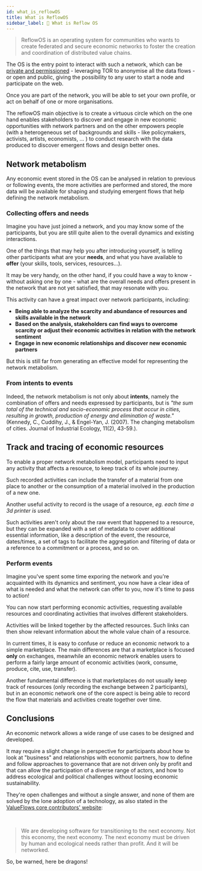 ```yaml
---
id: what_is_reflowOS
title: What is ReflowOS
sidebar_label: 👋 What is Reflow OS
---
```


<section class="reflow__doc">
  <div class="hero__img" style="background-image: url('../img/network.jpg')"></div>

<div class="main__quote">

> ReflowOS is an operating system for communities who wants to create federated and secure economic networks to foster the creation and coordination of distributed value chains.

</div>

The OS is the entry point to interact with such a network, which can be [private and permissioned](/docs/decodeOS) - leveraging TOR to anonymise all the data flows - or open and public, giving the possibility to any user to start a node and participate on the web.

Once you are part of the network, you will be able to set your own profile, or act on behalf of one or more organisations.

The reflowOS main objective is to create a virtuous circle which on the one hand enables stakeholders to discover and engage in new economic opportunities with network partners and on the other empowers people (with a heterogeneous set of backgrounds and skills - like policymakers, activists, artists, economists, ... ) to conduct research with the data produced to discover emergent flows and design better ones.

## Network metabolism
Any economic event stored in the OS can be analysed in relation to previous or following events, the more activities are performed and stored, the more data will be available for shaping and studying emergent flows that help defining the network metabolism. 

### Collecting offers and needs 
Imagine you have just joined a network, and you may know some of the participants, but you are still quite alien to the overall dynamics and existing interactions.

One of the things that may help you after introducing yourself, is telling other participants what are your **needs**, and what you have available to **offer** (your skills, tools, services, resources...).

It may be very handy, on the other hand, if you could have a way to know - without asking one by one - what are the overall needs and offers present in the network that are not yet satisfied, that may resonate with you.

This activity can have a great impact over network participants, including:

- **Being able to analyze the scarcity and abundance of resources and skills available in the network**
- **Based on the analysis, stakeholders can find ways to overcome scarcity or adjust their economic activities in relation with the network sentiment**
- **Engage in new economic relationships and discover new economic partners**

But this is still far from generating an effective model for representing the network metabolism.

### From intents to events

Indeed, the network metabolism is not only about **intents**, namely the combination of offers and needs expressed by participants, but is _"the sum total of the technical and socio-economic process that occur in cities, resulting in growth, production of energy and elimination of waste."_ (Kennedy, C., Cuddihy, J., & Engel-Yan, J. (2007). The changing metabolism of cities. Journal of Industrial Ecology, 11(2), 43-59.).

## Track and tracing of economic resources

To enable a proper network metabolism model, participants need to input any activity that affects a resource, to keep track of its whole journey.

Such recorded activities can include the transfer of a material from one place to another or the consumption of a material involved in the production of a new one.

Another useful activity to record is the usage of a resource, _eg. each time a 3d printer is used_.

Such activities aren't only about the raw event that happened to a resource, but they can be expanded with a set of metadata to cover additional essential information, like a description of the event, the resource, dates/times, a set of tags to facilitate the aggregation and filtering of data or a reference to a commitment or a process, and so on.

### Perform events

Imagine you've spent some time exporing the network and you're acquainted with its dynamics and sentiment, you now have a clear idea of what is needed and what the network can offer to you, now it's time to pass to action!

You can now start performing economic activities, requesting available resources and coordinating activities that involves different stakeholders. 

Activities will be linked together by the affected resources. Such links can then show relevant information about the whole value chain of a resource.

In current times, it is easy to confuse or reduce an economic network to a simple marketplace. The main differences are that a marketplace is focused **only** on exchanges, meanwhile an economic network enables users to perform a fairly large amount of economic activities (work, consume, produce, cite, use, transfer).

Another fundamental difference is that marketplaces do not usually keep track of resources (only recording the exchange between 2 participants), but in an economic network one of the core aspect is being able to record the flow that materials and activities create together over time.

## Conclusions

An economic network allows a wide range of use cases to be designed and developed. 

It may require a slight change in perspective for participants about how to look at "business" and relationships with economic partners, how to define and follow approaches to governance that are not driven only by profit and that can allow the participation of a diverse range of actors, and how to address ecological and political challenges without loosing economic sustainability.

They're open challenges and without a single answer, and none of them are solved by the lone adoption of a technology, as also stated in the [ValueFlows core contributors' website](https://mikorizal.org): 

<br />

> We are developing software for transitioning to the next economy.
> Not this economy, the next economy.
> The next economy must be driven by human and ecological needs rather than profit. And it will be networked.

So, be warned, here be dragons!
</section>